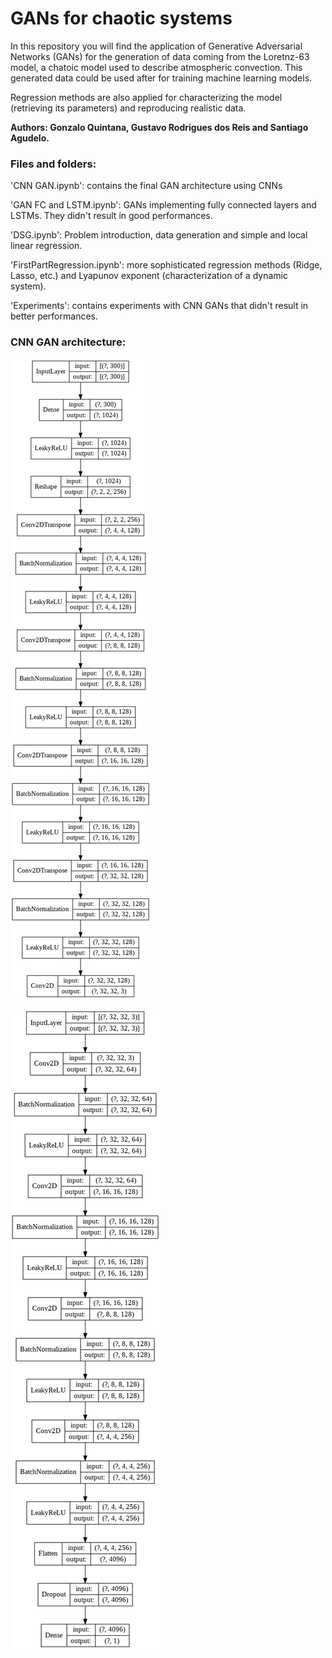 <h1>GANs for chaotic systems</h1>


In this repository you will find the application of Generative Adversarial Networks (GANs) for the generation of data coming from the Loretnz-63 model, a chatoic model used to describe atmospheric convection. This generated data could be used after for training machine learning models.

Regression methods are also applied for characterizing the model (retrieving its parameters) and reproducing realistic data. 

__Authors: Gonzalo Quintana, Gustavo Rodrigues dos Reis and Santiago Agudelo.__

### Files and folders:

'CNN GAN.ipynb': contains the final GAN architecture using CNNs

'GAN FC and LSTM.ipynb': GANs implementing fully connected layers and LSTMs. They didn't result in good performances.

'DSG.ipynb': Problem introduction, data generation and simple and local linear regression.

'FirstPartRegression.ipynb': more sophisticated regression methods (Ridge, Lasso, etc.) and Lyapunov exponent (characterization of a dynamic system).

'Experiments': contains experiments with CNN GANs that didn't result in better performances.

### CNN GAN architecture:

![](images/generator.png)

![](images/discriminator.png)
